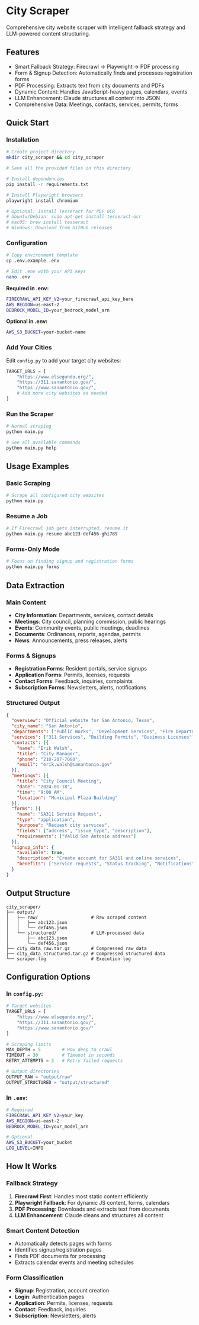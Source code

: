 # City Scraper

Comprehensive city website scraper with intelligent fallback strategy and LLM-powered content structuring.

## Features

- Smart Fallback Strategy: Firecrawl → Playwright → PDF processing
- Form & Signup Detection: Automatically finds and processes registration forms
- PDF Processing: Extracts text from city documents and PDFs
- Dynamic Content: Handles JavaScript-heavy pages, calendars, events
- LLM Enhancement: Claude structures all content into JSON
- Comprehensive Data: Meetings, contacts, services, permits, forms

## Quick Start

### Installation

```bash
# Create project directory
mkdir city_scraper && cd city_scraper

# Save all the provided files in this directory

# Install dependencies
pip install -r requirements.txt

# Install Playwright browsers
playwright install chromium

# Optional: Install Tesseract for PDF OCR
# Ubuntu/Debian: sudo apt-get install tesseract-ocr
# macOS: brew install tesseract
# Windows: Download from GitHub releases
```

### Configuration

```bash
# Copy environment template
cp .env.example .env

# Edit .env with your API keys
nano .env
```

**Required in .env:**
```bash
FIRECRAWL_API_KEY_V2=your_firecrawl_api_key_here
AWS_REGION=us-east-2
BEDROCK_MODEL_ID=your_bedrock_model_arn
```

**Optional in .env:**
```bash
AWS_S3_BUCKET=your-bucket-name
```

### Add Your Cities

Edit `config.py` to add your target city websites:

```python
TARGET_URLS = [
    "https://www.elsegundo.org/",
    "https://311.sanantonio.gov/",
    "https://www.sanantonio.gov/",
    # Add more city websites as needed
]
```

### Run the Scraper

```bash
# Normal scraping
python main.py

# See all available commands
python main.py help
```

## Usage Examples

### Basic Scraping
```bash
# Scrape all configured city websites
python main.py
```

### Resume a Job
```bash
# If Firecrawl job gets interrupted, resume it
python main.py resume abc123-def456-ghi789
```

### Forms-Only Mode
```bash
# Focus on finding signup and registration forms
python main.py forms
```

## Data Extraction

### Main Content
- **City Information**: Departments, services, contact details
- **Meetings**: City council, planning commission, public hearings
- **Events**: Community events, public meetings, deadlines
- **Documents**: Ordinances, reports, agendas, permits
- **News**: Announcements, press releases, alerts

### Forms & Signups
- **Registration Forms**: Resident portals, service signups
- **Application Forms**: Permits, licenses, requests
- **Contact Forms**: Feedback, inquiries, complaints
- **Subscription Forms**: Newsletters, alerts, notifications

### Structured Output
```json
{
  "overview": "Official website for San Antonio, Texas",
  "city_name": "San Antonio",
  "departments": ["Public Works", "Development Services", "Fire Department"],
  "services": ["311 Services", "Building Permits", "Business Licenses"],
  "contacts": [{
    "name": "Erik Walsh",
    "title": "City Manager", 
    "phone": "210-207-7080",
    "email": "erik.walsh@sanantonio.gov"
  }],
  "meetings": [{
    "title": "City Council Meeting",
    "date": "2024-01-18",
    "time": "9:00 AM",
    "location": "Municipal Plaza Building"
  }],
  "forms": [{
    "name": "SA311 Service Request",
    "type": "application",
    "purpose": "Request city services",
    "fields": ["address", "issue_type", "description"],
    "requirements": ["Valid San Antonio address"]
  }],
  "signup_info": {
    "available": true,
    "description": "Create account for SA311 and online services",
    "benefits": ["Service requests", "Status tracking", "Notifications"]
  }
}
```

## Output Structure

```
city_scraper/
├── output/
│   ├── raw/                    # Raw scraped content
│   │   ├── abc123.json
│   │   └── def456.json
│   └── structured/             # LLM-processed data
│       ├── abc123.json
│       └── def456.json
├── city_data_raw.tar.gz        # Compressed raw data
├── city_data_structured.tar.gz # Compressed structured data
└── scraper.log                 # Execution log
```

## Configuration Options

### In `config.py`:

```python
# Target websites
TARGET_URLS = [
    "https://www.elsegundo.org/",
    "https://311.sanantonio.gov/", 
    "https://www.sanantonio.gov/"
]

# Scraping limits
MAX_DEPTH = 5        # How deep to crawl
TIMEOUT = 30         # Timeout in seconds
RETRY_ATTEMPTS = 3   # Retry failed requests

# Output directories  
OUTPUT_RAW = "output/raw"
OUTPUT_STRUCTURED = "output/structured"
```

### In `.env`:

```bash
# Required
FIRECRAWL_API_KEY_V2=your_key
AWS_REGION=us-east-2
BEDROCK_MODEL_ID=your_model_arn

# Optional
AWS_S3_BUCKET=your_bucket
LOG_LEVEL=INFO
```

## How It Works

### Fallback Strategy
1. **Firecrawl First**: Handles most static content efficiently
2. **Playwright Fallback**: For dynamic JS content, forms, calendars  
3. **PDF Processing**: Downloads and extracts text from documents
4. **LLM Enhancement**: Claude cleans and structures all content

### Smart Content Detection
- Automatically detects pages with forms
- Identifies signup/registration pages
- Finds PDF documents for processing
- Extracts calendar events and meeting schedules

### Form Classification
- **Signup**: Registration, account creation
- **Login**: Authentication pages
- **Application**: Permits, licenses, requests  
- **Contact**: Feedback, inquiries
- **Subscription**: Newsletters, alerts